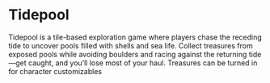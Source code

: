 # Tidepool
Tidepool is a tile-based exploration game where players chase the receding tide to uncover pools filled with shells and sea life. Collect treasures from exposed pools while avoiding boulders and racing against the returning tide—get caught, and you’ll lose most of your haul. Treasures can be turned in for character customizables
